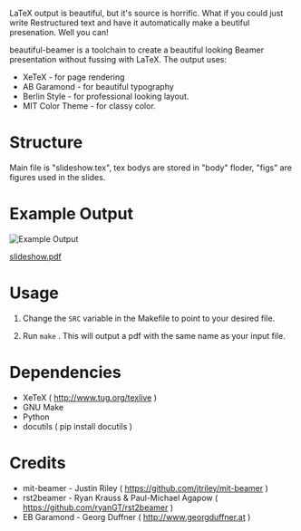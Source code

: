 LaTeX output is beautiful, but it's source is horrific. What if you could just write Restructured text and have it automatically make a beutiful presenation. Well you can!

beautiful-beamer is a toolchain to create a beautiful looking Beamer presentation without fussing with LaTeX. The output uses:

* XeTeX - for page rendering
* AB Garamond  - for beautiful typography
* Berlin Style - for professional looking layout.
* MIT Color Theme - for classy color.

Structure
==============
Main file is  "slideshow.tex", tex bodys are stored in "body" floder, "figs" are figures used in the slides. 


Example Output
==============

![Example Output](http://www.stephendiehl.com/wp-content/uploads/beautifultex-300x226.png)

[slideshow.pdf](https://github.com/sdiehl/beautiful-beamer/raw/master/slideshow.pdf)

Usage
=====

1) Change the `SRC` variable in the Makefile to point to your
desired file.

2) Run `make` . This will output a pdf with the same name as your input file.

Dependencies
============

* XeTeX ( http://www.tug.org/texlive )
* GNU Make
* Python
* docutils ( pip install docutils )

Credits
=======

* mit-beamer - Justin Riley ( https://github.com/jtriley/mit-beamer )
* rst2beamer -  Ryan Krauss & Paul-Michael Agapow ( https://github.com/ryanGT/rst2beamer )
* EB Garamond - Georg Duffner (  http://www.georgduffner.at ) 
